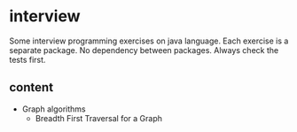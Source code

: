 # interview
Some interview programming exercises on java language.
Each exercise is a separate package. 
No dependency between packages. 
Always check the tests first.

## content

* Graph algorithms
    * Breadth First Traversal for a Graph
